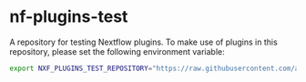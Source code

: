 # nf-plugins-test

A repository for testing Nextflow plugins. To make use of plugins in this repository, please set the following environment variable:

```bash
export NXF_PLUGINS_TEST_REPOSITORY="https://raw.githubusercontent.com/apetkau/nf-plugins-test/main/plugins.json"
```
